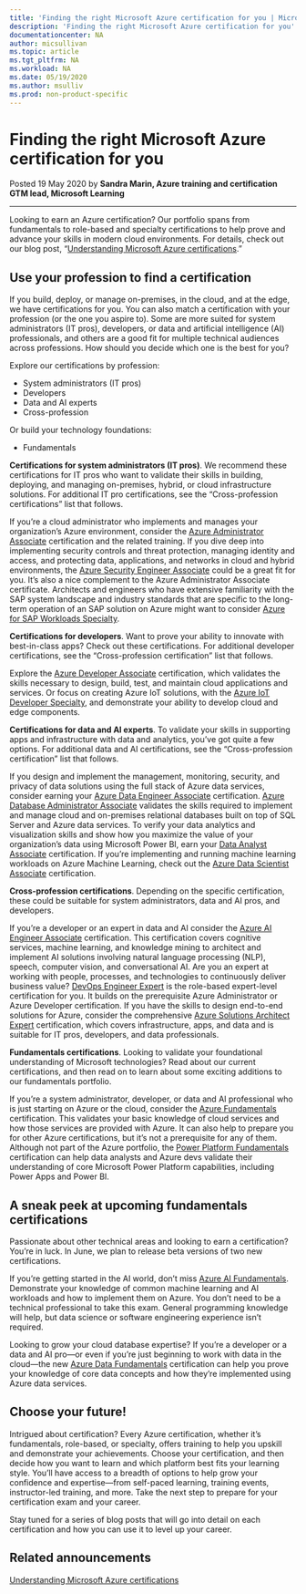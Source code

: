 ```yaml
---
title: 'Finding the right Microsoft Azure certification for you | Microsoft Docs'
description: 'Finding the right Microsoft Azure certification for you'
documentationcenter: NA 
author: micsullivan
ms.topic: article
ms.tgt_pltfrm: NA
ms.workload: NA
ms.date: 05/19/2020
ms.author: msulliv
ms.prod: non-product-specific
---
```

# Finding the right Microsoft Azure certification for you

Posted 19 May 2020 by **Sandra Marin, Azure training and certification GTM lead, Microsoft Learning**

___

Looking to earn an Azure certification? Our portfolio spans from fundamentals to role-based and specialty certifications to help prove and advance your skills in modern cloud environments. For details, check out our blog post, “[Understanding Microsoft Azure certifications](https://www.microsoft.com/en-us/learning/community-blog-post.aspx?BlogId=8&Id=375305).”

## Use your profession to find a certification

If you build, deploy, or manage on-premises, in the cloud, and at the edge, we have certifications for you. You can also match a certification with your profession (or the one you aspire to). Some are more suited for system administrators (IT pros), developers, or data and artificial intelligence (AI) professionals, and others are a good fit for multiple technical audiences across professions. How should you decide which one is the best for you?

Explore our certifications by profession:
- System administrators (IT pros)
- Developers
- Data and AI experts
- Cross-profession

Or build your technology foundations:
- Fundamentals

**Certifications for system administrators (IT pros)**. We recommend these certifications for IT pros who want to validate their skills in building, deploying, and managing on-premises, hybrid, or cloud infrastructure solutions. For additional IT pro certifications, see the “Cross-profession certifications” list that follows.

If you’re a cloud administrator who implements and manages your organization’s Azure environment, consider the [Azure Administrator Associate](https://docs.microsoft.com/learn/certifications/azure-administrator) certification and the related training. If you dive deep into implementing security controls and threat protection, managing identity and access, and protecting data, applications, and networks in cloud and hybrid environments, the [Azure Security Engineer Associate](https://docs.microsoft.com/learn/certifications/azure-security-engineer) could be a great fit for you. It’s also a nice complement to the Azure Administrator Associate certificate. Architects and engineers who have extensive familiarity with the SAP system landscape and industry standards that are specific to the long-term operation of an SAP solution on Azure might want to consider [Azure for SAP Workloads Specialty](https://docs.microsoft.com/learn/certifications/azure-for-sap-workloads-specialty).

**Certifications for developers**. Want to prove your ability to innovate with best-in-class apps? Check out these certifications. For additional developer certifications, see the “Cross-profession certification” list that follows.

Explore the [Azure Developer Associate](https://docs.microsoft.com/learn/certifications/azure-developer) certification, which validates the skills necessary to design, build, test, and maintain cloud applications and services. Or focus on creating Azure IoT solutions, with the [Azure IoT Developer Specialty](https://docs.microsoft.com/learn/certifications/azure-iot-developer-specialty), and demonstrate your ability to develop cloud and edge components.

**Certifications for data and AI experts**. To validate your skills in supporting apps and infrastructure with data and analytics, you’ve got quite a few options. For additional data and AI certifications, see the “Cross-profession certification” list that follows.

If you design and implement the management, monitoring, security, and privacy of data solutions using the full stack of Azure data services, consider earning your [Azure Data Engineer Associate](https://docs.microsoft.com/learn/certifications/azure-data-engineer) certification. [Azure Database Administrator Associate](https://docs.microsoft.com/learn/certifications/azure-database-administrator-associate) validates the skills required to implement and manage cloud and on-premises relational databases built on top of SQL Server and Azure data services. To verify your data analytics and visualization skills and show how you maximize the value of your organization’s data using Microsoft Power BI, earn your [Data Analyst Associate](https://docs.microsoft.com/learn/certifications/data-analyst-associate) certification. If you’re implementing and running machine learning workloads on Azure Machine Learning, check out the [Azure Data Scientist Associate](https://docs.microsoft.com/learn/certifications/azure-data-scientist) certification.

**Cross-profession certifications**. Depending on the specific certification, these could be suitable for system administrators, data and AI pros, and developers.

If you’re a developer or an expert in data and AI consider the [Azure AI Engineer Associate](https://docs.microsoft.com/learn/certifications/azure-ai-engineer) certification. This certification covers cognitive services, machine learning, and knowledge mining to architect and implement AI solutions involving natural language processing (NLP), speech, computer vision, and conversational AI. Are you an expert at working with people, processes, and technologies to continuously deliver business value? [DevOps Engineer Expert](https://docs.microsoft.com/learn/certifications/azure-devops) is the role-based expert-level certification for you. It builds on the prerequisite Azure Administrator or Azure Developer certification. If you have the skills to design end-to-end solutions for Azure, consider the comprehensive [Azure Solutions Architect Expert](https://docs.microsoft.com/learn/certifications/azure-solutions-architect) certification, which covers infrastructure, apps, and data and is suitable for IT pros, developers, and data professionals.

**Fundamentals certifications**. Looking to validate your foundational understanding of Microsoft technologies? Read about our current certifications, and then read on to learn about some exciting additions to our fundamentals portfolio.

If you’re a system administrator, developer, or data and AI professional who is just starting on Azure or the cloud, consider the [Azure Fundamentals](https://docs.microsoft.com/learn/certifications/azure-fundamentals) certification. This validates your basic knowledge of cloud services and how those services are provided with Azure. It can also help to prepare you for other Azure certifications, but it’s not a prerequisite for any of them. Although not part of the Azure portfolio, the [Power Platform Fundamentals](https://docs.microsoft.com/learn/certifications/power-platform-fundamentals) certification can help data analysts and Azure devs validate their understanding of core Microsoft Power Platform capabilities, including Power Apps and Power BI.

## A sneak peek at upcoming fundamentals certifications

Passionate about other technical areas and looking to earn a certification? You’re in luck. In June, we plan to release beta versions of two new certifications.

If you’re getting started in the AI world, don’t miss [Azure AI Fundamentals](https://docs.microsoft.com/learn/certifications/azure-ai-fundamentals). Demonstrate your knowledge of common machine learning and AI workloads and how to implement them on Azure. You don’t need to be a technical professional to take this exam. General programming knowledge will help, but data science or software engineering experience isn’t required.

Looking to grow your cloud database expertise? If you’re a developer or a data and AI pro—or even if you’re just beginning to work with data in the cloud—the new [Azure Data Fundamentals](https://docs.microsoft.com/learn/certifications/azure-data-fundamentals) certification can help you prove your knowledge of core data concepts and how they’re implemented using Azure data services.

## Choose your future!

Intrigued about certification? Every Azure certification, whether it’s fundamentals, role-based, or specialty, offers training to help you upskill and demonstrate your achievements. Choose your certification, and then decide how you want to learn and which platform best fits your learning style. You’ll have access to a breadth of options to help grow your confidence and expertise—from self-paced learning, training events, instructor-led training, and more. Take the next step to prepare for your certification exam and your career.

Stay tuned for a series of blog posts that will go into detail on each certification and how you can use it to level up your career.

## Related announcements

[Understanding Microsoft Azure certifications](https://www.microsoft.com/en-us/learning/community-blog-post.aspx?BlogId=8&Id=375305)  
